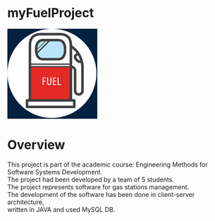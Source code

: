 # myFuelProject
![myFuel](myFuel.jpg)


# Overview

This project is part of the academic course: Engineering Methods for Software Systems Development.\
The project had been developed by a team of 5 students.\
The project represents software for gas stations management.\
The development of the software has been done in client-server architecture,\
written in JAVA and used MySQL DB.

